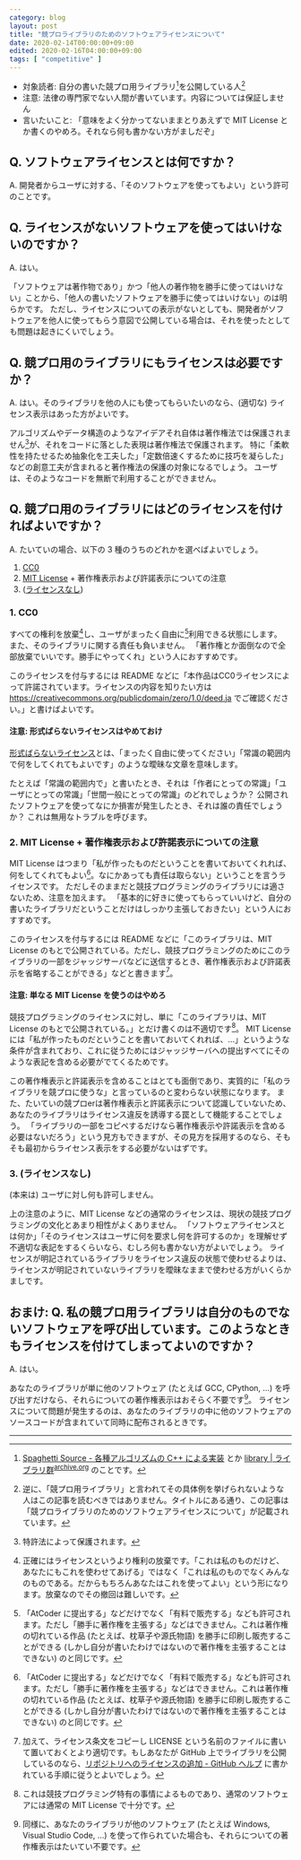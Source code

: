 ```yaml
---
category: blog
layout: post
title: "競プロライブラリのためのソフトウェアライセンスについて"
date: 2020-02-14T00:00:00+09:00
edited: 2020-02-16T04:00:00+09:00
tags: [ "competitive" ]
---
```


-   対象読者: 自分の書いた競プロ用ライブラリ[^kyopro]を公開している人[^yomuna]
-   注意: 法律の専門家でない人間が書いています。内容については保証しません
-   言いたいこと: 「意味をよく分かってないままとりあえずで MIT License とか書くのやめろ。それなら何も書かない方がましだぞ」

## Q. ソフトウェアライセンスとは何ですか？

A. 開発者からユーザに対する、「そのソフトウェアを使ってもよい」という許可のことです。


## Q. ライセンスがないソフトウェアを使ってはいけないのですか？

A. はい。

「ソフトウェアは著作物であり」かつ「他人の著作物を勝手に使ってはいけない」ことから、「他人の書いたソフトウェアを勝手に使ってはいけない」のは明らかです。
ただし、ライセンスについての表示がないとしても、開発者がソフトウェアを他人に使ってもらう意図で公開している場合は、それを使ったとしても問題は起きにくいでしょう。


## Q. 競プロ用のライブラリにもライセンスは必要ですか？

A. はい。そのライブラリを他の人にも使ってもらいたいのなら、(適切な) ライセンス表示はあった方がよいです。

アルゴリズムやデータ構造のようなアイデアそれ自体は著作権法では保護されません[^idea]が、それをコードに落とした表現は著作権法で保護されます。
特に「柔軟性を持たせるため抽象化を工夫した」「定数倍速くするために技巧を凝らした」などの創意工夫が含まれると著作権法の保護の対象になるでしょう。
ユーザは、そのようなコードを無断で利用することができません。


## Q. 競プロ用のライブラリにはどのライセンスを付ければよいですか？

A. たいていの場合、以下の 3 種のうちのどれかを選べばよいでしょう。

1. [CC0](https://creativecommons.jp/sciencecommons/aboutcc0/)
2. [MIT License](https://opensource.org/licenses/MIT) + 著作権表示および許諾表示についての注意
3. ([ライセンスなし](https://www.gnu.org/licenses/license-list.ja.html#NoLicense))

### 1. CC0

すべての権利を放棄[^cc0]し、ユーザがまったく自由に[^free]利用できる状態にします。
また、そのライブラリに関する責任も負いません。
「著作権とか面倒なので全部放棄でいいです。勝手にやってくれ」という人におすすめです。

このライセンスを付与するには README などに「本作品はCC0ライセンスによって許諾されています。ライセンスの内容を知りたい方は <https://creativecommons.org/publicdomain/zero/1.0/deed.ja> でご確認ください。」と書けばよいです。

#### 注意: 形式ばらないライセンスはやめておけ

[形式ばらないライセンス](https://www.gnu.org/licenses/license-list.ja.html#informal)とは、「まったく自由に使ってください」「常識の範囲内で何をしてくれてもよいです」のような曖昧な文章を意味します。

たとえば「常識の範囲内で」と書いたとき、それは「作者にとっての常識」「ユーザにとっての常識」「世間一般にとっての常識」のどれでしょうか？
公開されたソフトウェアを使ってなにか損害が発生したとき、それは誰の責任でしょうか？
これは無用なトラブルを呼びます。

### 2. MIT License + 著作権表示および許諾表示についての注意

MIT License はつまり「私が作ったものだということを書いておいてくれれば、何をしてくれてもよい[^free]。なにかあっても責任は取らない」ということを言うライセンスです。
ただしそのままだと競技プログラミングのライブラリには適さないため、注意を加えます。
「基本的に好きに使ってもらっていいけど、自分の書いたライブラリだということだけはしっかり主張しておきたい」という人におすすめです。

このライセンスを付与するには README などに「このライブラリは、MIT License のもとで公開されている。ただし、競技プログラミングのためにこのライブラリの一部をジャッジサーバなどに送信するとき、著作権表示および許諾表示を省略することができる」などと書きます[^file]。

#### 注意: 単なる MIT License を使うのはやめろ

競技プログラミングのライセンスに対し、単に「このライブラリは、MIT License のもとで公開されている。」とだけ書くのは不適切です[^notkyopro]。
MIT License には「私が作ったものだということを書いておいてくれれば、…」というような条件が含まれており、これに従うためにはジャッジサーバへの提出すべてにそのような表記を含める必要がでてくるためです。

この著作権表示と許諾表示を含めることはとても面倒であり、実質的に「私のライブラリを競プロに使うな」と言っているのと変わらない状態になります。
また、たいていの競プロerは著作権表示と許諾表示について認識していないため、あなたのライブラリはライセンス違反を誘導する罠として機能することでしょう。
「ライブラリの一部をコピペするだけなら著作権表示や許諾表示を含める必要はないだろう」という見方もできますが、その見方を採用するのなら、そもそも最初からライセンス表示をする必要がないはずです。

### 3. (ライセンスなし)

(本来は) ユーザに対し何も許可しません。

上の注意のように、MIT License などの通常のライセンスは、現状の競技プログラミングの文化とあまり相性がよくありません。
「ソフトウェアライセンスとは何か」「そのライセンスはユーザに何を要求し何を許可するのか」を理解せず不適切な表記をするくらいなら、むしろ何も書かない方がよいでしょう。
ライセンスが明記されているライブラリをライセンス違反の状態で使わせるよりは、ライセンスが明記されていないライブラリを曖昧なままで使わせる方がいくらかましです。


## おまけ: Q. 私の競プロ用ライブラリは自分のものでないソフトウェアを呼び出しています。このようなときもライセンスを付けてしまってよいのですか？

A. はい。

あなたのライブラリが単に他のソフトウェア (たとえば GCC, CPython, …) を呼び出すだけなら、それらについての著作権表示はおそらく不要です[^windows]。
ライセンスについて問題が発生するのは、あなたのライブラリの中に他のソフトウェアのソースコードが含まれていて同時に配布されるときです。


---

[^kyopro]: [Spaghetti Source - 各種アルゴリズムの C++ による実装](http://www.prefield.com/algorithm/index.html) とか [library \| ライブラリ群](https://beet-aizu.github.io/library/)<sup>[archive.org](https://web.archive.org/web/20200215193939/https://beet-aizu.github.io/library/)</sup> のことです。
[^yomuna]: 逆に、「競プロ用ライブラリ」と言われてその具体例を挙げられないような人はこの記事を読むべきではありません。タイトルにある通り、この記事は「競プロライブラリのためのソフトウェアライセンスについて」が記載されています。
[^idea]: 特許法によって保護されます。
[^free]: 「AtCoder に提出する」などだけでなく「有料で販売する」なども許可されます。ただし「勝手に著作権を主張する」などはできません。これは著作権の切れている作品 (たとえば、枕草子や源氏物語) を勝手に印刷し販売することができる (しかし自分が書いたわけではないので著作権を主張することはできない) のと同じです。
[^cc0]: 正確にはライセンスというより権利の放棄です。「これは私のものだけど、あなたにもこれを使わせてあげる」ではなく「これは私のものでなくみんなのものである。だからもちろんあなたはこれを使ってよい」という形になります。放棄なのでその撤回は難しいです。
[^file]: 加えて、ライセンス条文をコピーし LICENSE という名前のファイルに書いて置いておくとより適切です。もしあなたが GitHub 上でライブラリを公開しているのなら、[リポジトリへのライセンスの追加 - GitHub ヘルプ](https://help.github.com/ja/github/building-a-strong-community/adding-a-license-to-a-repository) に書かれている手順に従うとよいでしょう。
[^windows]: 同様に、あなたのライブラリが他のソフトウェア (たとえば Windows, Visual Studio Code, …) を使って作られていた場合も、それらについての著作権表示はたいてい不要です。
[^notkyopro]: これは競技プログラミング特有の事情によるものであり、通常のソフトウェアには通常の MIT License で十分です。
